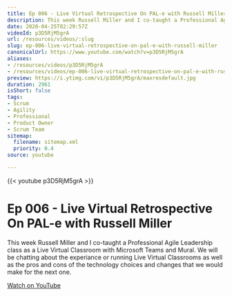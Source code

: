 ```yaml
---
title: Ep 006 - Live Virtual Retrospective On PAL-e with Russell Miller
description: This week Russell Miller and I co-taught a Professional Agile Leadership class as a Live Virtual Classroom with Microsoft Teams and Mural.
date: 2020-04-25T02:29:57Z
videoId: p3D5RjM5grA
url: /resources/videos/:slug
slug: ep-006-live-virtual-retrospective-on-pal-e-with-russell-miller
canonicalUrl: https://www.youtube.com/watch?v=p3D5RjM5grA
aliases:
- /resources/videos/p3D5RjM5grA
- /resources/videos/ep-006-live-virtual-retrospective-on-pal-e-with-russell-miller
preview: https://i.ytimg.com/vi/p3D5RjM5grA/maxresdefault.jpg
duration: 2961
isShort: false
tags:
- Scrum
- Agility
- Professional
- Product Owner
- Scrum Team
sitemap:
  filename: sitemap.xml
  priority: 0.4
source: youtube

---
```


{{< youtube p3D5RjM5grA >}}

# Ep 006 - Live Virtual Retrospective On PAL-e with Russell Miller

This week Russell Miller and I co-taught a Professional Agile Leadership class as a Live Virtual Classroom with Microsoft Teams and Mural. We will be chatting about the experiance or running Live Virtual Classrooms as well as the pros and cons of the technology choices and changes that we would make for the next one.

[Watch on YouTube](https://www.youtube.com/watch?v=p3D5RjM5grA)
